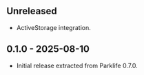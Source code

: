 ## Unreleased

- ActiveStorage integration.

## 0.1.0 - 2025-08-10

- Initial release extracted from Parklife 0.7.0.
